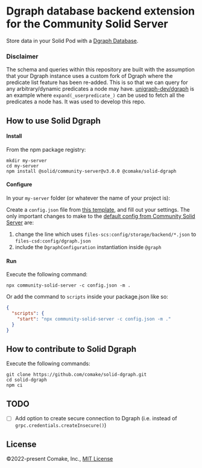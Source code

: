# Dgraph database backend extension for the Community Solid Server

Store data in your Solid Pod with a [Dgraph Database](https://dgraph.io/).

### Disclaimer

The schema and queries within this repository are built with the assumption that your Dgraph instance uses a custom fork of Dgraph where the predicate list feature has been re-added. This is so that we can query for any arbitrary/dynamic predicates a node may have. [unigraph-dev/dgraph](https://github.com/unigraph-dev/dgraph) is an example where `expand(_userpredicate_)` can be used to fetch all the predicates a node has. It was used to develop this repo.


## How to use Solid Dgraph

#### Install
From the npm package registry:
```shell
mkdir my-server
cd my-server
npm install @solid/community-server@v3.0.0 @comake/solid-dgraph
```

#### Configure
In your `my-server` folder (or whatever the name of your project is):

Create a `config.json` file from [this template](https://github.com/comake/solid-dgraph/blob/main/config-example.json), and fill out your settings. The only important changes to make to the [default config from Community Solid Server](https://github.com/CommunitySolidServer/CommunitySolidServer/blob/main/config/default.json) are:

  1. change the line which uses `files-scs:config/storage/backend/*.json` to  `files-csd:config/dgraph.json`
  2. include the `DgraphConfiguration` instantiation inside `@graph`

#### Run
Execute the following command:
```shell
npx community-solid-server -c config.json -m .
```
Or add the command to `scripts` inside your package.json like so:
```json
{
  "scripts": {
    "start": "npx community-solid-server -c config.json -m ."
  }
}
```

## How to contribute to Solid Dgraph

Execute the following commands:
```shell
git clone https://github.com/comake/solid-dgraph.git
cd solid-dgraph
npm ci
```

## TODO
- [ ] Add option to create secure connection to Dgraph (i.e. instead of `grpc.credentials.createInsecure()`)

## License

©2022-present Comake, Inc., [MIT License](https://github.com/comake/solid-dgraph/blob/main/LICENSE)
